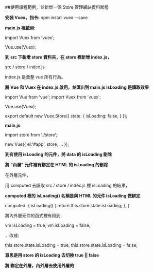 ##使用課程範例，並新增一個 Store 管理網站資料狀態

**安裝 Vuex，指令:**
npm install vuex --save

**main.js 裡啟用:**

import Vuex from 'vuex';

Vue.use(Vuex);

**到 src 下新增 store 資料夾，在 store 裡新增 index.js，**

src / store / index.js

index.js 是彙整 vue 所有行為。

**將 Vue 和 Vuex 在 index.js 啟用，並匯出到 main.js**
**isLoading 是讀取效果**

import Vue from 'vue';
import Vuex from 'vuex';

Vue.use(Vuex);

export default new Vuex.Store({
    state: {
        isLoading: false,
    }
});

**main.js**

import store from './store';

new Vue({
    el:'#app',
    store,
    ...
});

**到有使用 isLoading 的元件，將 data 的 isLoading 刪除**

**將 "內層" 元件裡有綁定在 HTML 的 isLoading 的刪除**

在外層元件，

用 computed 去讀取 src / store / index.js 裡 isLoading 的結果，

**computed 裡的 isLoading() 名稱是與 HTML 的元件 isLoading 做綁定**

computed: {
    isLoading() {
        return this.store.state.isLoading;
    },
}

將內外層元件的函式裡有用到:

vm.isLoading = true;
vm.isLoading = false;

，改成:

 this.store.state.isLoading = true;
 this.store.state.isLoading = false;

 **意思是用 store 的 isLoading 去切換 true || false**

 **將 <Loading></Loading> 綁定在外層，內外層去使用外層的 <Loading></Loading>**